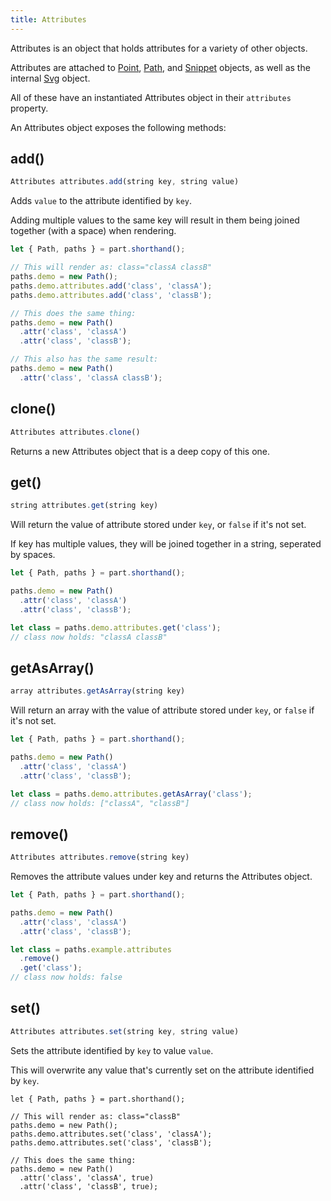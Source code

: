 ```yaml
---
title: Attributes
---
```


Attributes is an object that holds attributes for a variety of other objects.

Attributes are attached to [Point](/api/point), [Path](/api/path), and [Snippet](/api/snippet) objects,
as well as the internal [Svg](/api/svg) object. 

All of these have an instantiated Attributes object in their `attributes` property.

An Attributes object exposes the following methods:

## add()

```js
Attributes attributes.add(string key, string value)
```

Adds `value` to the attribute identified by `key`.

Adding multiple values to the same key will result in them being joined together 
(with a space) when rendering.

```js
let { Path, paths } = part.shorthand();

// This will render as: class="classA classB"
paths.demo = new Path();
paths.demo.attributes.add('class', 'classA');
paths.demo.attributes.add('class', 'classB');

// This does the same thing:
paths.demo = new Path()
  .attr('class', 'classA')
  .attr('class', 'classB');

// This also has the same result:
paths.demo = new Path()
  .attr('class', 'classA classB');
```

## clone()

```js
Attributes attributes.clone()
```

Returns a new Attributes object that is a deep copy of this one.

## get()

```js
string attributes.get(string key)
```

Will return the value of attribute stored under `key`, or `false` if it's not set.

If key has multiple values, they will be joined together in a string, seperated by spaces.

```js
let { Path, paths } = part.shorthand();

paths.demo = new Path()
  .attr('class', 'classA')
  .attr('class', 'classB');

let class = paths.demo.attributes.get('class'); 
// class now holds: "classA classB"
```


## getAsArray()

```js
array attributes.getAsArray(string key)
```

Will return an array with the value of attribute stored under `key`, or `false` if it's not set.

```js
let { Path, paths } = part.shorthand();

paths.demo = new Path()
  .attr('class', 'classA')
  .attr('class', 'classB');

let class = paths.demo.attributes.getAsArray('class'); 
// class now holds: ["classA", "classB"]
```

## remove()

```js
Attributes attributes.remove(string key)
```

Removes the attribute values under key and returns the Attributes object.

```js
let { Path, paths } = part.shorthand();

paths.demo = new Path()
  .attr('class', 'classA')
  .attr('class', 'classB');

let class = paths.example.attributes
  .remove()
  .get('class'); 
// class now holds: false
```

## set()

```js
Attributes attributes.set(string key, string value)
```

Sets the attribute identified by `key` to value `value`.

<Warning>

This will overwrite any value that's currently set on the attribute identified by `key`.

</Warning>

```js{2,3}
let { Path, paths } = part.shorthand();

// This will render as: class="classB"
paths.demo = new Path();
paths.demo.attributes.set('class', 'classA');
paths.demo.attributes.set('class', 'classB');

// This does the same thing:
paths.demo = new Path()
  .attr('class', 'classA', true)
  .attr('class', 'classB', true);
```

